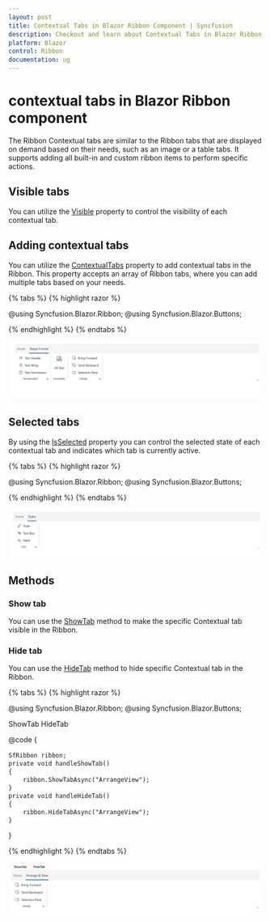 ```yaml
---
layout: post
title: Contextual Tabs in Blazor Ribbon Component | Syncfusion
description: Checkout and learn about Contextual Tabs in Blazor Ribbon component in Blazor Server App and Blazor WebAssembly App.
platform: Blazor
control: Ribbon
documentation: ug
---
```


# contextual tabs in Blazor Ribbon component

The Ribbon Contextual tabs are similar to the Ribbon tabs that are displayed on demand based on their needs, such as an image or a table tabs. It supports adding all built-in and custom ribbon items to perform specific actions.

## Visible tabs

You can utilize the [Visible](https://help.syncfusion.com/cr/blazor/Syncfusion.Blazor.Ribbon.RibbonContextualTabSettings.html#Syncfusion_Blazor_Ribbon_RibbonContextualTabSettings_Visible) property to control the visibility of each contextual tab.

## Adding contextual tabs

You can utilize the [ContextualTabs](https://help.syncfusion.com/cr/blazor/Syncfusion.Blazor.Ribbon.ContextualTabs.html#Syncfusion_Blazor_Ribbon_ContextualTabs) property to add contextual tabs in the Ribbon. This property accepts an array of Ribbon tabs, where you can add multiple tabs based on your needs.

{% tabs %}
{% highlight razor %}

@using Syncfusion.Blazor.Ribbon;
@using  Syncfusion.Blazor.Buttons;
 
<div class="col-lg-12 control-section default-ribbon-section">
    <div id="ribbonContainer">
        <SfRibbon ID="ribbon">
            <RibbonTabs>
                <RibbonTab HeaderText="Home">
                    <RibbonGroups>
                        <RibbonGroup HeaderText="Clipboard" ID="clipboardGroup" GroupIconCss="e-icons e-paste" ShowLauncherIcon="true">
                            <RibbonCollections>
                                <RibbonCollection>
                                    <RibbonItems>
                                        <RibbonItem Type=RibbonItemType.Button>
                                            <RibbonButtonSettings Content="Cut" IconCss="e-icons e-cut"></RibbonButtonSettings>
                                        </RibbonItem>
                                        <RibbonItem Type=RibbonItemType.Button>
                                            <RibbonButtonSettings Content="Copy" IconCss="e-icons e-copy"></RibbonButtonSettings>
                                        </RibbonItem>
                                        <RibbonItem Type=RibbonItemType.Button>
                                            <RibbonButtonSettings Content="Format Painter" IconCss="e-icons e-format-painter"></RibbonButtonSettings>
                                        </RibbonItem>
                                    </RibbonItems>
                                </RibbonCollection>
                            </RibbonCollections>
                        </RibbonGroup>
                    </RibbonGroups>
                </RibbonTab>
            </RibbonTabs>
            <RibbonContextualTabs>
                <RibbonContextualTab Visible="true">
                    <RibbonTabs>
                        <RibbonTab ID="ShapeFormat" HeaderText="Shape Format">
                            <RibbonGroups>
                                <RibbonGroup HeaderText="Text decoration" ShowLauncherIcon="true">
                                    <RibbonCollections>
                                        <RibbonCollection>
                                            <RibbonItems>
                                                <RibbonItem Type=RibbonItemType.Button>
                                                    <RibbonButtonSettings Content="Text Header" IconCss="e-icons e-text-header"></RibbonButtonSettings>
                                                </RibbonItem>
                                                <RibbonItem Type=RibbonItemType.Button>
                                                    <RibbonButtonSettings Content="Text Wrap" IconCss="e-icons e-text-wrap"></RibbonButtonSettings>
                                                </RibbonItem>
                                                <RibbonItem Type=RibbonItemType.Button>
                                                    <RibbonButtonSettings Content="Text Annotation" IconCss="e-icons e-text-annotation"></RibbonButtonSettings>
                                                </RibbonItem>
                                            </RibbonItems>
                                        </RibbonCollection>
                                    </RibbonCollections>
                                </RibbonGroup>
                                <RibbonGroup HeaderText="Accessibility">
                                    <RibbonCollections>
                                        <RibbonCollection>
                                            <RibbonItems>
                                                <RibbonItem Type=RibbonItemType.Button AllowedSizes="RibbonItemSize.Large">
                                                    <RibbonButtonSettings Content="Alt Text" IconCss="e-icons e-text-alternative"></RibbonButtonSettings>
                                                </RibbonItem>
                                            </RibbonItems>
                                        </RibbonCollection>
                                    </RibbonCollections>
                                </RibbonGroup>
                                <RibbonGroup HeaderText="Arrange" ShowLauncherIcon="true">
                                    <RibbonCollections>
                                        <RibbonCollection>
                                            <RibbonItems>
                                                <RibbonItem Type=RibbonItemType.Button>
                                                    <RibbonButtonSettings Content="Bring Forward" IconCss="e-icons e-bring-forward"></RibbonButtonSettings>
                                                </RibbonItem>
                                                <RibbonItem Type=RibbonItemType.Button>
                                                    <RibbonButtonSettings Content="Send Backward" IconCss="e-icons e-send-backward"></RibbonButtonSettings>
                                                </RibbonItem>
                                                <RibbonItem Type=RibbonItemType.Button>
                                                    <RibbonButtonSettings Content="Selection Pane" IconCss="e-icons e-show-hide-panel"></RibbonButtonSettings>
                                                </RibbonItem>
                                            </RibbonItems>
                                        </RibbonCollection>
                                    </RibbonCollections>
                                </RibbonGroup>
                            </RibbonGroups>
                        </RibbonTab>
                    </RibbonTabs>
                </RibbonContextualTab>
            </RibbonContextualTabs>
        </SfRibbon>
    </div>
</div>

{% endhighlight %}
{% endtabs %}

![Ribbon Contextual Tabs](./images/contextual-tabs/contextual-tabs.png)

## Selected tabs

By using the [IsSelected](https://help.syncfusion.com/cr/blazor/Syncfusion.Blazor.Ribbon.RibbonContextualTabSettings.html#Syncfusion_Blazor_Ribbon_RibbonContextualTabSettings_IsSelected) property you can control the selected state of each contextual tab and indicates which tab is currently active.

{% tabs %}
{% highlight razor %}

@using Syncfusion.Blazor.Ribbon;
@using  Syncfusion.Blazor.Buttons;

<div class="col-lg-12 control-section default-ribbon-section">
    <div id="ribbonContainer">
        <SfRibbon ID="ribbon">
            <RibbonTabs>
                <RibbonTab HeaderText="Home">
                    <RibbonGroups>
                        <RibbonGroup HeaderText="Clipboard" ID="clipboardGroup" GroupIconCss="e-icons e-paste" ShowLauncherIcon="true">
                            <RibbonCollections>
                                <RibbonCollection>
                                    <RibbonItems>
                                        <RibbonItem Type=RibbonItemType.Button>
                                            <RibbonButtonSettings Content="Cut" IconCss="e-icons e-cut"></RibbonButtonSettings>
                                        </RibbonItem>
                                        <RibbonItem Type=RibbonItemType.Button>
                                            <RibbonButtonSettings Content="Copy" IconCss="e-icons e-copy"></RibbonButtonSettings>
                                        </RibbonItem>
                                        <RibbonItem Type=RibbonItemType.Button>
                                            <RibbonButtonSettings Content="Format Painter" IconCss="e-icons e-format-painter"></RibbonButtonSettings>
                                        </RibbonItem>
                                    </RibbonItems>
                                </RibbonCollection>
                            </RibbonCollections>
                        </RibbonGroup>
                    </RibbonGroups>
                </RibbonTab>
            </RibbonTabs>
            <RibbonContextualTabs>
                <RibbonContextualTab Visible="true" >
                    <RibbonTabs>
                        <RibbonTab HeaderText="Styles">
                            <RibbonGroups>
                                <RibbonGroup HeaderText="Style" ShowLauncherIcon="true">
                                    <RibbonCollections>
                                        <RibbonCollection>
                                            <RibbonItems>
                                                <RibbonItem Type=RibbonItemType.Button>
                                                    <RibbonButtonSettings Content="Style" IconCss="e-icons e-style"></RibbonButtonSettings>
                                                </RibbonItem>
                                                <RibbonItem Type=RibbonItemType.Button>
                                                    <RibbonButtonSettings Content="Text Box" IconCss="e-icons e-font-name"></RibbonButtonSettings>
                                                </RibbonItem>
                                                <RibbonItem Type=RibbonItemType.Button>
                                                    <RibbonButtonSettings Content="Paint" IconCss="e-icons e-paint-bucket"></RibbonButtonSettings>
                                                </RibbonItem>
                                            </RibbonItems>
                                        </RibbonCollection>
                                    </RibbonCollections>
                                </RibbonGroup>
                            </RibbonGroups>
                        </RibbonTab>
                    </RibbonTabs>
                </RibbonContextualTab>
            </RibbonContextualTabs>
        </SfRibbon>
    </div>
</div>

{% endhighlight %}
{% endtabs %}

![Ribbon Selected Tabs](./images/contextual-tabs/selected-tabs.png)

## Methods

### Show tab

You can use the [ShowTab](https://help.syncfusion.com/cr/blazor/Syncfusion.Blazor.Ribbon.ContextualTabs.html#Syncfusion_Blazor_Ribbon_ShowTab) method to make the specific Contextual tab visible in the Ribbon.

### Hide tab

You can use the [HideTab](https://help.syncfusion.com/cr/blazor/Syncfusion.Blazor.Ribbon.ContextualTabs.html#Syncfusion_Blazor_Ribbon_HideTab) method to hide specific Contextual tab in the Ribbon.

{% tabs %}
{% highlight razor %}

@using Syncfusion.Blazor.Ribbon;
@using  Syncfusion.Blazor.Buttons;

<div class="col-lg-12 control-section default-ribbon-section">
    <div id="ribbonContainer">
        <SfButton @onclick="handleShowTab">ShowTab</SfButton>
        <SfButton @onclick="handleHideTab">HideTab</SfButton>
        <SfRibbon ID="ribbon" @ref="ribbon">
            <RibbonTabs>
                <RibbonTab HeaderText="Home">
                    <RibbonGroups>
                        <RibbonGroup HeaderText="Clipboard" ID="clipboardGroup" GroupIconCss="e-icons e-paste" ShowLauncherIcon="true">
                            <RibbonCollections>
                                <RibbonCollection>
                                    <RibbonItems>
                                        <RibbonItem Type=RibbonItemType.Button>
                                            <RibbonButtonSettings Content="Cut" IconCss="e-icons e-cut"></RibbonButtonSettings>
                                        </RibbonItem>
                                        <RibbonItem Type=RibbonItemType.Button>
                                            <RibbonButtonSettings Content="Copy" IconCss="e-icons e-copy"></RibbonButtonSettings>
                                        </RibbonItem>
                                        <RibbonItem Type=RibbonItemType.Button>
                                            <RibbonButtonSettings Content="Format Painter" IconCss="e-icons e-format-painter"></RibbonButtonSettings>
                                        </RibbonItem>
                                    </RibbonItems>
                                </RibbonCollection>
                            </RibbonCollections>
                        </RibbonGroup>
                    </RibbonGroups>
                </RibbonTab>
            </RibbonTabs>
            <RibbonContextualTabs>
                <RibbonContextualTab>
                    <RibbonTabs>
                        <RibbonTab HeaderText="Arrange & View" ID="ArrangeView">
                            <RibbonGroups>
                                <RibbonGroup HeaderText="Arrange" ShowLauncherIcon="true">
                                    <RibbonCollections>
                                        <RibbonCollection>
                                            <RibbonItems>
                                                <RibbonItem Type=RibbonItemType.Button>
                                                    <RibbonButtonSettings Content="Bring Forward" IconCss="e-icons e-bring-forward"></RibbonButtonSettings>
                                                </RibbonItem>
                                                <RibbonItem Type=RibbonItemType.Button>
                                                    <RibbonButtonSettings Content="Send Backward" IconCss="e-icons e-send-backward"></RibbonButtonSettings>
                                                </RibbonItem>
                                                <RibbonItem Type=RibbonItemType.Button>
                                                    <RibbonButtonSettings Content="Selection Pane" IconCss="e-icons e-show-hide-panel"></RibbonButtonSettings>
                                                </RibbonItem>
                                            </RibbonItems>
                                        </RibbonCollection>
                                    </RibbonCollections>
                                </RibbonGroup>
                            </RibbonGroups>
                        </RibbonTab>
                    </RibbonTabs>
                </RibbonContextualTab>
            </RibbonContextualTabs>
        </SfRibbon>
    </div>
</div>

@code {

    SfRibbon ribbon;
    private void handleShowTab()
    {
        ribbon.ShowTabAsync("ArrangeView");
    }
    private void handleHideTab()
    {
        ribbon.HideTabAsync("ArrangeView");
    }
}

{% endhighlight %}
{% endtabs %}

![Ribbon Show Hide Tabs](./images/contextual-tabs/show-hide-tabs.png)